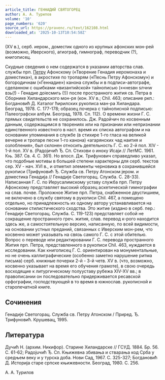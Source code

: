 ```yaml
---
article_title: ГЕННАДИЙ СВЯТОГОРЕЦ
author: А. А. Турилов
volume: '10'
page_numbers: '620'
source_url: https://pravenc.ru/text/162108.html
downloaded_at: '2025-10-13T10:54:58Z'
---
```


(XV в.), серб. иером., доместик одного из крупных афонских мон-рей (возможно, Иверского), агиограф, гимнограф, переводчик (?), книгописец.

Скудные сведения о нем содержатся в указании авторства слав. службы прп. [Петру](https://pravenc.ru/text/Петр.html) Афонскому («Творение Генадия иеромонаха и доместика»), в акростихе по тропарям («Песнь Петру Афонскому») и богородичнам («Геннадие») канона службы и в подписи-автографе, сделанном с ошибками «византийской» тайнописью (««неsвн sлчнw
взь(!) - Генадие доiесмигь (!)) после пространного жития св. Петра в Сборнике Хиландарского мон-ря (кон. XV в.; Chil. 463; описание ркп.: Богдановић Д. Каталог ћирилских рукописа ман-ра Хиландара. Београд, 1978. С. 177-178; образец почерка с тайнописной подписью: Палеографски албум. Београд, 1978. Сл. 112). О времени жизни Г. С. прямых свидетельств не сохранилось. Дж. Радойчич по косвенным данным, содержащимся в творениях или на признании или непризнании единственного известного в наст. время их списка автографом и на основании упоминания в службе (в стихире 1-го гласа на великой вечерне и тропаре песни 1-го канона) «агарянских чад наития и озлобления», был склонен относить деятельность Г. С. ко 2-й пол. XIV - 1-й пол. XV в. (Paдojичић Ђ. Сп. Стихови о иноку Иcajи // ЛетМС. 1961. Књ. 387. Св. 4. С. 361). Но впосл. Дж. Трифунович справедливо указал, что подобные мотивы в большей степени характерны для серб. текстов сер. XV - нач. XVI в., и отметил элементы черновика в сохранившейся рукописи (Трифуновић Ђ. Служба св. Петру Атонском jepoм. и доместика Генадиjа // Генадиjе Светогорац. Служба. С. 28-33). Написанная Г. С. по Иерусалимскому уставу служба прп. Петру Афонскому представляет высокий образец аскетической гимнографии на слав. почве. Проложное Житие прп. Петра, снабженное двустишием, не включено в службу святому в рукописи Chil. 467, а помещено отдельно, но принадлежность их одному автору устанавливается на основании стилистического сходства. Это житие (издано в серб. пер.: Генадиjе Светогорац. Служба. С. 119-123) представляет собой не сокращение пространного греч. жития, слав. перевод к-рого находится здесь же, а самостоятельную версию, написанную, по всей видимости, на основании устных преданий, связанных с Иверским мон-рем, что косвенно может указывать на связь самого Г. С. с этой обителью. Вопрос о переводе или редактировании Г. С. перевода пространного Жития прп. Петра, представленного в рукописи Chil. 463, нуждается в исследовании. Как книгописец Г. С. ориентирован на монументальные, но не очень каллиграфические (особенно заметно нарушение ритма письма) серб. книжные почерки 2-й - 3-й четв. XV в. (что, возможно, косвенно указывает на время его обучения грамоте), в свою очередь восходящие к литургическому полууставу рубежа XIV-XV вв.; в правописании он последовательно придерживается ресавской орфографии, господствующей в то время в южнослав. рукописной и старопечатной книге.

## Сочинения

Генадиjе Светогорац. Служба св. Петру Атонском / Приред. Ђ. Трифуновић. Крушевац, 1995.

## Литература

Дучић H. (архим. Никифор). Старине Хиландарске // ГСУД. 1884. Бр. 56. С. 61-62; Paдojuчић Ђ. Сп. Књижевна збивања и стварања код Срба у средњем веку и у турска доба. Нови Сад, 1967. С. 325-327; Богдановић Д. Историjа старе српске књижевности. Београд, 1980. С. 256.

А. А. Турилов
